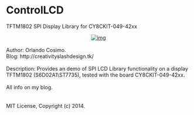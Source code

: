 ControlLCD
==========

TFTM1802 SPI Display Library for CY8CKIT-049-42xx

<div style="text-align: center;">
<a href="http://3.bp.blogspot.com/-NKO-7JuCFo4/U_nTT84kACI/AAAAAAAAEHA/nCHZ5gU6J5Y/s1600/cover.jpg">
<img alt="img" src="http://3.bp.blogspot.com/-NKO-7JuCFo4/U_nTT84kACI/AAAAAAAAEHA/nCHZ5gU6J5Y/s1600/cover.jpg">
</a>
</div>
<br>
Author: Orlando Cosimo.<br>
Blog: http://creativityslashdesign.tk/
<br>
<br>
Description:
Provides an demo of SPI LCD Library functionality on a display TFTM1802 (S6D02A1\ST7735), tested with the board CY8CKIT-049-42xx.
<br>
<br>
All info on my blog.
<br>
<br>
<br>
MIT License, Copyright (c) 2014.

